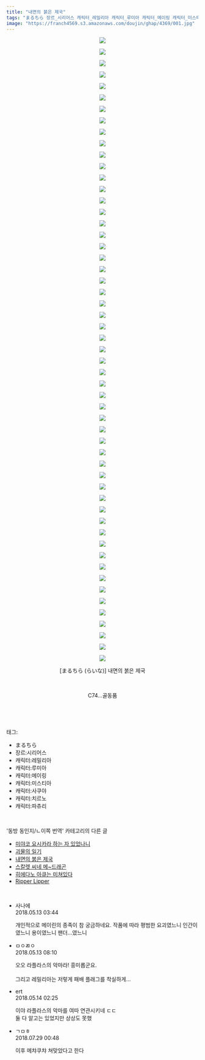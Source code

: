 ```yaml
---
title: "내면의 붉은 제국"
tags: "まるちら 장르_시리어스 캐릭터_레밀리아 캐릭터_루미아 캐릭터_메이링 캐릭터_미스티아 캐릭터_사쿠야 캐릭터_치르노 캐릭터_파츄리 らいな 동방_동인지／ㄴ이쪽_번역"
image: "https://franch4569.s3.amazonaws.com/doujin/ghap/4369/001.jpg"
---
```

<div class="article">
<p style="text-align: center; clear: none; float: none;"><img src="{{ site.imgserver2 }}/ghap/4369/001.jpg"/></p>
<p style="text-align: center; clear: none; float: none;"><img src="{{ site.imgserver2 }}/ghap/4369/002.jpg"/></p>
<p style="text-align: center; clear: none; float: none;"><img src="{{ site.imgserver2 }}/ghap/4369/003.jpg"/></p>
<p style="text-align: center; clear: none; float: none;"><img src="{{ site.imgserver2 }}/ghap/4369/004.jpg"/></p>
<p style="text-align: center; clear: none; float: none;"><img src="{{ site.imgserver2 }}/ghap/4369/005.jpg"/></p>
<p style="text-align: center; clear: none; float: none;"><img src="{{ site.imgserver2 }}/ghap/4369/006.jpg"/></p>
<p style="text-align: center; clear: none; float: none;"><img src="{{ site.imgserver2 }}/ghap/4369/007.jpg"/></p>
<p style="text-align: center; clear: none; float: none;"><img src="{{ site.imgserver2 }}/ghap/4369/008.jpg"/></p>
<p style="text-align: center; clear: none; float: none;"><img src="{{ site.imgserver2 }}/ghap/4369/009.jpg"/></p>
<p style="text-align: center; clear: none; float: none;"><img src="{{ site.imgserver2 }}/ghap/4369/010.jpg"/></p>
<p style="text-align: center; clear: none; float: none;"><img src="{{ site.imgserver2 }}/ghap/4369/011.jpg"/></p>
<p style="text-align: center; clear: none; float: none;"><img src="{{ site.imgserver2 }}/ghap/4369/012.jpg"/></p>
<p style="text-align: center; clear: none; float: none;"><img src="{{ site.imgserver2 }}/ghap/4369/013.jpg"/></p>
<p style="text-align: center; clear: none; float: none;"><img src="{{ site.imgserver2 }}/ghap/4369/014.jpg"/></p>
<p style="text-align: center; clear: none; float: none;"><img src="{{ site.imgserver2 }}/ghap/4369/015.jpg"/></p>
<p style="text-align: center; clear: none; float: none;"><img src="{{ site.imgserver2 }}/ghap/4369/016.jpg"/></p>
<p style="text-align: center; clear: none; float: none;"><img src="{{ site.imgserver2 }}/ghap/4369/017.jpg"/></p>
<p style="text-align: center; clear: none; float: none;"><img src="{{ site.imgserver2 }}/ghap/4369/018.jpg"/></p>
<p style="text-align: center; clear: none; float: none;"><img src="{{ site.imgserver2 }}/ghap/4369/019.jpg"/></p>
<p style="text-align: center; clear: none; float: none;"><img src="{{ site.imgserver2 }}/ghap/4369/020.jpg"/></p>
<p style="text-align: center; clear: none; float: none;"><img src="{{ site.imgserver2 }}/ghap/4369/021.jpg"/></p>
<p style="text-align: center; clear: none; float: none;"><img src="{{ site.imgserver2 }}/ghap/4369/022.jpg"/></p>
<p style="text-align: center; clear: none; float: none;"><img src="{{ site.imgserver2 }}/ghap/4369/023.jpg"/></p>
<p style="text-align: center; clear: none; float: none;"><img src="{{ site.imgserver2 }}/ghap/4369/024.jpg"/></p>
<p style="text-align: center; clear: none; float: none;"><img src="{{ site.imgserver2 }}/ghap/4369/025.jpg"/></p>
<p style="text-align: center; clear: none; float: none;"><img src="{{ site.imgserver2 }}/ghap/4369/026.jpg"/></p>
<p style="text-align: center; clear: none; float: none;"><img src="{{ site.imgserver2 }}/ghap/4369/027.jpg"/></p>
<p style="text-align: center; clear: none; float: none;"><img src="{{ site.imgserver2 }}/ghap/4369/028.jpg"/></p>
<p style="text-align: center; clear: none; float: none;"><img src="{{ site.imgserver2 }}/ghap/4369/029.jpg"/></p>
<p style="text-align: center; clear: none; float: none;"><img src="{{ site.imgserver2 }}/ghap/4369/030.jpg"/></p>
<p style="text-align: center; clear: none; float: none;"><img src="{{ site.imgserver2 }}/ghap/4369/031.jpg"/></p>
<p style="text-align: center; clear: none; float: none;"><img src="{{ site.imgserver2 }}/ghap/4369/032.jpg"/></p>
<p style="text-align: center; clear: none; float: none;"><img src="{{ site.imgserver2 }}/ghap/4369/033.jpg"/></p>
<p style="text-align: center; clear: none; float: none;"><img src="{{ site.imgserver2 }}/ghap/4369/034.jpg"/></p>
<p style="text-align: center; clear: none; float: none;"><img src="{{ site.imgserver2 }}/ghap/4369/035.jpg"/></p>
<p style="text-align: center; clear: none; float: none;"><img src="{{ site.imgserver2 }}/ghap/4369/036.jpg"/></p>
<p style="text-align: center; clear: none; float: none;"><img src="{{ site.imgserver2 }}/ghap/4369/037.jpg"/></p>
<p style="text-align: center; clear: none; float: none;"><img src="{{ site.imgserver2 }}/ghap/4369/038.jpg"/></p>
<p style="text-align: center; clear: none; float: none;"><img src="{{ site.imgserver2 }}/ghap/4369/039.jpg"/></p>
<p style="text-align: center; clear: none; float: none;"><img src="{{ site.imgserver2 }}/ghap/4369/040.jpg"/></p>
<p style="text-align: center; clear: none; float: none;"><img src="{{ site.imgserver2 }}/ghap/4369/041.jpg"/></p>
<p style="text-align: center; clear: none; float: none;"><img src="{{ site.imgserver2 }}/ghap/4369/042.jpg"/></p>
<p style="text-align: center; clear: none; float: none;"><img src="{{ site.imgserver2 }}/ghap/4369/043.jpg"/></p>
<p style="text-align: center; clear: none; float: none;"><img src="{{ site.imgserver2 }}/ghap/4369/044.jpg"/></p>
<p style="text-align: center; clear: none; float: none;"><img src="{{ site.imgserver2 }}/ghap/4369/045.jpg"/></p>
<p style="text-align: center; clear: none; float: none;"><img src="{{ site.imgserver2 }}/ghap/4369/046.jpg"/></p>
<p style="text-align: center; clear: none; float: none;"><img src="{{ site.imgserver2 }}/ghap/4369/047.jpg"/></p>
<p style="text-align: center; clear: none; float: none;"><img src="{{ site.imgserver2 }}/ghap/4369/048.jpg"/></p>
<p style="text-align: center; clear: none; float: none;"><img src="{{ site.imgserver2 }}/ghap/4369/049.jpg"/></p>
<p style="text-align: center; clear: none; float: none;"><img src="{{ site.imgserver2 }}/ghap/4369/050.jpg"/></p>
<p style="text-align: center; clear: none; float: none;"><img src="{{ site.imgserver2 }}/ghap/4369/051.jpg"/></p>
<p style="text-align: center; clear: none; float: none;"><img src="{{ site.imgserver2 }}/ghap/4369/052.jpg"/></p>
<p style="text-align: center; clear: none; float: none;"><img src="{{ site.imgserver2 }}/ghap/4369/053.jpg"/></p>
<p style="text-align: center; clear: none; float: none;"><img src="{{ site.imgserver2 }}/ghap/4369/054.jpg"/></p>
<p style="text-align: center; clear: none; float: none;"><img src="{{ site.imgserver2 }}/ghap/4369/055.jpg"/></p>
<p style="text-align: center; clear: none; float: none;">[まるちら (らいな)] 내면의 붉은 제국</p>
<p style="text-align: center; clear: none; float: none;"><br/></p>
<p style="text-align: center; clear: none; float: none;">C74...골동품</p>
<p><br/></p>
</div><br/>
<div class="tagTrail">
<p>태그: </p>
<ul>
<li>まるちら</li>
<li>장르:시리어스</li>
<li>캐릭터:레밀리아</li>
<li>캐릭터:루미아</li>
<li>캐릭터:메이링</li>
<li>캐릭터:미스티아</li>
<li>캐릭터:사쿠야</li>
<li>캐릭터:치르노</li>
<li>캐릭터:파츄리</li>
</ul>
</div><br/>
<div class="another">
<p>'동방 동인지/ㄴ이쪽 번역' 카테고리의 다른 글</p>
<ul>
<li><a href="/ghap_4378">미야코 요시카라 하는 자 있었나니</a></li>
<li><a href="/ghap_4377">괴물의 일기</a></li>
<li><a href="/ghap_4369">내면의 붉은 제국</a></li>
<li><a href="/ghap_4355">스칼렛 씨네 메~드래곤</a></li>
<li><a href="/ghap_4340">히에다노 아큐는 미쳐있다</a></li>
<li><a href="/ghap_4322">Ripper Lipper</a></li>
</ul>
</div><br/>
<div class="cb_module cb_fluid">
<div class="cb_wrt cb_profile">
<div class="comment">
<ul>
<li class="cb_thumb_off" id="comment15254894">
<div class="cb_comment_area">
<div class="cb_info_area">
<div class="cb_section">
<span class="cb_nick_name">사나에</span>
</div>
<div class="cb_section">
<span class="cb_date">2018.05.13 03:44 </span>
</div>
</div>
<div class="cb_dsc_comment">
<p class="cb_dsc">
											개인적으로 메이린의 종족이 참 궁금하네요. 작품에 따라 평범한 요괴였느니 인간이였느니 용이였느니 팬더...였느니 
										</p>
</div>
</div></li>
<li class="cb_thumb_off" id="comment15254928">
<div class="cb_comment_area">
<div class="cb_info_area">
<div class="cb_section">
<span class="cb_nick_name">ㅁㅇㄻㅇ</span>
</div>
<div class="cb_section">
<span class="cb_date">2018.05.13 08:10 </span>
</div>
</div>
<div class="cb_dsc_comment">
<p class="cb_dsc">
											오오 라플라스의 악마라! 흥미롭군요.<br/>
<br/>
그리고 레밀리아는 저렇게 패배 플래그를 착실하게...
										</p>
</div>
</div></li>
<li class="cb_thumb_off" id="comment15255275">
<div class="cb_comment_area">
<div class="cb_info_area">
<div class="cb_section">
<span class="cb_nick_name">ert</span>
</div>
<div class="cb_section">
<span class="cb_date">2018.05.14 02:25 </span>
</div>
</div>
<div class="cb_dsc_comment">
<p class="cb_dsc">
											이야 라플라스의 악마를 여따 연관시키네 ㄷㄷ<br/>
둘 다 알고는 있었지만 상상도 못했
										</p>
</div>
</div></li>
<li class="cb_thumb_off" id="comment15295997">
<div class="cb_comment_area">
<div class="cb_info_area">
<div class="cb_section">
<span class="cb_nick_name">ㄱㅁㅎ</span>
</div>
<div class="cb_section">
<span class="cb_date">2018.07.29 00:48 </span>
</div>
</div>
<div class="cb_dsc_comment">
<p class="cb_dsc">
											이후 메챠쿠챠 쳐맞았다고 한다
										</p>
</div>
</div></li>
</ul>
</div>
</div><!-- commentList close -->
</div><br/>
